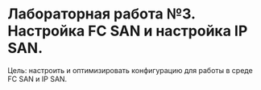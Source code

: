 # Лабораторная работа №3. Настройка FC SAN и настройка IP SAN.

Цель: настроить и оптимизировать конфигурацию для работы в среде FС SAN и IP SAN.
